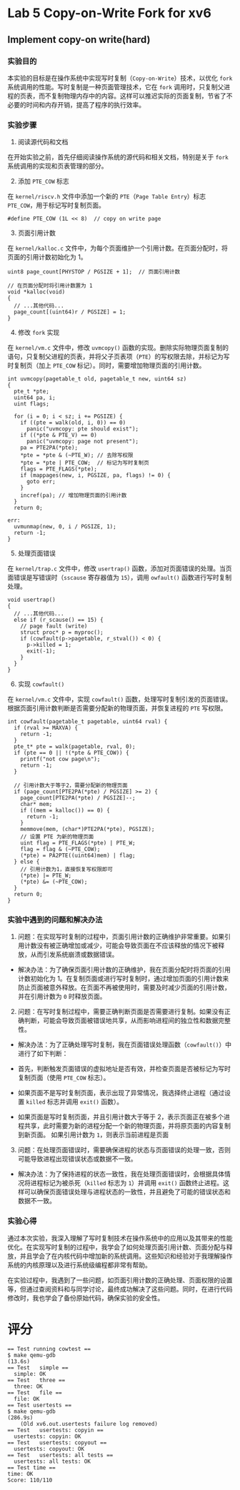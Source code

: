# Lab 5 Copy-on-Write Fork for xv6

## Implement copy-on write(hard)
### 实验目的
本实验的目标是在操作系统中实现写时复制（``Copy-on-Write``）技术，以优化 ``fork`` 系统调用的性能。写时复制是一种页面管理技术，它在 ``fork`` 调用时，只复制父进程的页表，而不复制物理内存中的内容。这样可以推迟实际的页面复制，节省了不必要的时间和内存开销，提高了程序的执行效率。

### 实验步骤
1. 阅读源代码和文档

在开始实验之前，首先仔细阅读操作系统的源代码和相关文档，特别是关于 ``fork`` 系统调用的实现和页表管理的部分。

2. 添加 ``PTE_COW`` 标志

在 ``kernel/riscv.h`` 文件中添加一个新的 ``PTE``（``Page Table Entry``）标志 ``PTE_COW``，用于标记写时复制页面。
```
#define PTE_COW (1L << 8)  // copy on write page
```

3. 页面引用计数

在 ``kernel/kalloc.c`` 文件中，为每个页面维护一个引用计数。在页面分配时，将页面的引用计数初始化为 1。
```
uint8 page_count[PHYSTOP / PGSIZE + 1];  // 页面引用计数

// 在页面分配时将引用计数置为 1
void *kalloc(void)
{
  // ...其他代码...
  page_count[(uint64)r / PGSIZE] = 1;
}
```

4. 修改 ``fork`` 实现

在 ``kernel/vm.c`` 文件中，修改 ``uvmcopy()`` 函数的实现。删除实际物理页面复制的语句，只复制父进程的页表，并将父子页表项（``PTE``）的写权限去除，并标记为写时复制页（加上 ``PTE_COW`` 标记）。同时，需要增加物理页面的引用计数。
```
int uvmcopy(pagetable_t old, pagetable_t new, uint64 sz)
{
  pte_t *pte;
  uint64 pa, i;
  uint flags;

  for (i = 0; i < sz; i += PGSIZE) {
    if ((pte = walk(old, i, 0)) == 0)
      panic("uvmcopy: pte should exist");
    if ((*pte & PTE_V) == 0)
      panic("uvmcopy: page not present");
    pa = PTE2PA(*pte);
    *pte = *pte & (~PTE_W); // 去除写权限
    *pte = *pte | PTE_COW;  // 标记为写时复制页
    flags = PTE_FLAGS(*pte);
    if (mappages(new, i, PGSIZE, pa, flags) != 0) {
      goto err;
    }
    incref(pa); // 增加物理页面的引用计数
  }
  return 0;

err:
  uvmunmap(new, 0, i / PGSIZE, 1);
  return -1;
}
```

5. 处理页面错误

在 ``kernel/trap.c`` 文件中，修改 ``usertrap()`` 函数，添加对页面错误的处理。当页面错误是写错误时（``sscause`` 寄存器值为 ``15``），调用 ``owfault()`` 函数进行写时复制处理。
```
void usertrap()
{
  // ...其他代码...
  else if (r_scause() == 15) {
    // page fault (write)
    struct proc* p = myproc();
    if (cowfault(p->pagetable, r_stval()) < 0) {
      p->killed = 1;
      exit(-1);
    }
  }
}
```

6. 实现 ``cowfault()``

在 ``kernel/vm.c`` 文件中，实现 ``cowfault()`` 函数，处理写时复制引发的页面错误。根据页面引用计数判断是否需要分配新的物理页面，并恢复进程的 ``PTE`` 写权限。
```
int cowfault(pagetable_t pagetable, uint64 rval) {
  if (rval >= MAXVA) {
    return -1;
  }
  pte_t* pte = walk(pagetable, rval, 0);
  if (pte == 0 || !(*pte & PTE_COW)) {
    printf("not cow page\n");
    return -1;
  }

  // 引用计数大于等于2，需要分配新的物理页面
  if (page_count[PTE2PA(*pte) / PGSIZE] >= 2) {
    page_count[PTE2PA(*pte) / PGSIZE]--;
    char* mem;
    if ((mem = kalloc()) == 0) {
      return -1;
    }
    memmove(mem, (char*)PTE2PA(*pte), PGSIZE);
    // 设置 PTE 为新的物理页面
    uint flag = PTE_FLAGS(*pte) | PTE_W;
    flag = flag & (~PTE_COW);
    (*pte) = PA2PTE((uint64)mem) | flag;
  } else {
    // 引用计数为1，直接恢复写权限即可
    (*pte) |= PTE_W;
    (*pte) &= (~PTE_COW);
  }
  return 0;
}
```
### 实验中遇到的问题和解决办法
1. 问题：在实现写时复制的过程中，页面引用计数的正确维护非常重要。如果引用计数没有被正确增加或减少，可能会导致页面在不应该释放的情况下被释放，从而引发系统崩溃或数据错误。
- 解决办法：为了确保页面引用计数的正确维护，我在页面分配时将页面的引用计数初始化为 1。在复制页面或进行写时复制时，通过增加页面的引用计数来防止页面被意外释放。在页面不再被使用时，需要及时减少页面的引用计数，并在引用计数为 ``0`` 时释放页面。

2. 问题：在写时复制过程中，需要正确判断页面是否需要进行复制。如果没有正确判断，可能会导致页面被错误地共享，从而影响进程间的独立性和数据完整性。
- 解决办法：为了正确处理写时复制，我在页面错误处理函数（``cowfault()``）中进行了如下判断：

- 首先，判断触发页面错误的虚拟地址是否有效，并检查页面是否被标记为写时复制页面（使用 ``PTE_COW`` 标志）。
- 如果页面不是写时复制页面，表示出现了异常情况，我选择终止进程（通过设置 ``killed`` 标志并调用 ``exit()`` 函数）。
- 如果页面是写时复制页面，并且引用计数大于等于 2，表示页面正在被多个进程共享，此时需要为新的进程分配一个新的物理页面，并将原页面的内容复制到新页面。
如果引用计数为 ``1``，则表示当前进程是页面

3. 问题：在处理页面错误时，需要确保进程的状态与页面错误的处理一致，否则可能导致进程出现错误状态或数据不一致。
- 解决办法：为了保持进程的状态一致性，我在处理页面错误时，会根据具体情况将进程标记为被杀死（``killed`` 标志为 ``1``）并调用 ``exit()`` 函数终止进程。这样可以确保页面错误处理与进程状态的一致性，并且避免了可能的错误状态和数据不一致。

### 实验心得
通过本次实验，我深入理解了写时复制技术在操作系统中的应用以及其带来的性能优化。在实现写时复制的过程中，我学会了如何处理页面引用计数、页面分配与释放，并且学会了在内核代码中增加新的系统调用。这些知识和经验对于我理解操作系统的内核原理以及进行系统级编程都非常有帮助。

在实验过程中，我遇到了一些问题，如页面引用计数的正确处理、页面权限的设置等，但通过查阅资料和与同学讨论，最终成功解决了这些问题。同时，在进行代码修改时，我也学会了备份原始代码，确保实验的安全性。

# 评分
```
== Test running cowtest == 
$ make qemu-gdb
(13.6s) 
== Test   simple == 
  simple: OK 
== Test   three == 
  three: OK 
== Test   file == 
  file: OK 
== Test usertests == 
$ make qemu-gdb
(286.9s) 
    (Old xv6.out.usertests failure log removed)
== Test   usertests: copyin == 
  usertests: copyin: OK 
== Test   usertests: copyout == 
  usertests: copyout: OK 
== Test   usertests: all tests == 
  usertests: all tests: OK 
== Test time == 
time: OK 
Score: 110/110
```